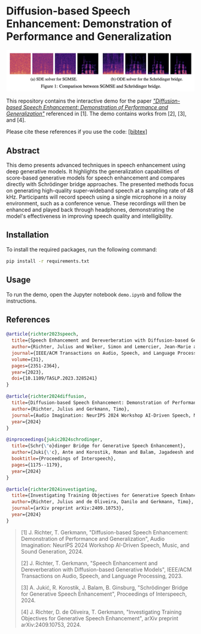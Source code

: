 # Diffusion-based Speech Enhancement: Demonstration of Performance and Generalization

<img src="https://raw.githubusercontent.com/sp-uhh/gen-se-demo/main/assets/figure_1.png" width="700" alt="Comparison between SGMSE and Schrödinger bridge.">

This repository contains the interactive demo for the paper [*"Diffusion-based Speech Enhancement: Demonstration of Performance and Generalization"*](https://openreview.net/forum?id=rv5LuElUic) referenced in [1]. The demo contains works from [2], [3], and [4]. 

Please cite these references if you use the code: [[bibtex]](#references)

## Abstract

This demo presents advanced techniques in speech enhancement using deep generative models. It highlights the generalization capabilities of score-based generative models for speech enhancement and compares directly with Schrödinger bridge approaches. The presented methods focus on generating high-quality super-wideband speech at a sampling rate of 48 kHz. Participants will record speech using a single microphone in a noisy environment, such as a conference venue. These recordings will then be enhanced and played back through headphones, demonstrating the model's effectiveness in improving speech quality and intelligibility.

## Installation

To install the required packages, run the following command:

```bash
pip install -r requirements.txt
```

## Usage

To run the demo, open the Jupyter notebook `demo.ipynb` and follow the instructions.

## References

```bib
@article{richter2023speech,
  title={Speech Enhancement and Dereverberation with Diffusion-based Generative Models},
  author={Richter, Julius and Welker, Simon and Lemercier, Jean-Marie and Lay, Bunlong and Gerkmann, Timo},
  journal={IEEE/ACM Transactions on Audio, Speech, and Language Processing},
  volume={31},
  pages={2351-2364},
  year={2023},
  doi={10.1109/TASLP.2023.3285241}
}
```
```bib
@article{richter2024diffusion,
  title={Diffusion-based Speech Enhancement: Demonstration of Performance and Generalization},
  author={Richter, Julius and Gerkmann, Timo},
  journal={Audio Imagination: NeurIPS 2024 Workshop AI-Driven Speech, Music, and Sound Generation},
  year={2024}
}
```
```bib
@inproceedings{jukic2024schrodinger,
  title={Schr{\"o}dinger Bridge for Generative Speech Enhancement},
  author={Juki{\'c}, Ante and Korostik, Roman and Balam, Jagadeesh and Ginsburg, Boris},
  booktitle={Proceedings of Interspeech},
  pages={1175--1179},
  year={2024}
}
```
```bib
@article{richter2024investigating,
  title={Investigating Training Objectives for Generative Speech Enhancement},
  author={Richter, Julius and de Oliveira, Danilo and Gerkmann, Timo},
  journal={arXiv preprint arXiv:2409.10753},
  year={2024}
}
```

>[1] J. Richter, T. Gerkmann, "Diffusion-based Speech Enhancement: Demonstration of Performance and Generalization", Audio Imagination: NeurIPS 2024 Workshop AI-Driven Speech, Music, and Sound Generation, 2024.
>
>[2] J. Richter, T. Gerkmann, "Speech Enhancement and Dereverberation with Diffusion-based Generative Models", IEEE/ACM Transactions on Audio, Speech, and Language Processing, 2023.
>
>[3] A. Jukić, R. Korostik, J. Balam, B. Ginsburg, "Schrödinger Bridge for Generative Speech Enhancement", Proceedings of Interspeech, 2024.
>
>[4] J. Richter, D. de Oliveira, T. Gerkmann, "Investigating Training Objectives for Generative Speech Enhancement", arXiv preprint arXiv:2409.10753, 2024.